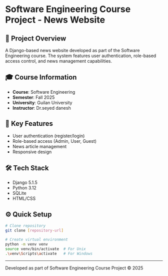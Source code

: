 # Software Engineering Course Project - News Website

## 📝 Project Overview
A Django-based news website developed as part of the Software Engineering course. The system features user authentication, role-based access control, and news management capabilities.

## 🎓 Course Information
- **Course**: Software Engineering
- **Semester**: Fall 2025
- **University**: Guilan University
- **Instructor**: Dr.seyed danesh

## 🚀 Key Features
- User authentication (register/login)
- Role-based access (Admin, User, Guest)
- News article management
- Responsive design

## 🛠️ Tech Stack
- Django 5.1.5
- Python 3.12
- SQLite
- HTML/CSS

## ⚙️ Quick Setup
```bash
# Clone repository
git clone [repository-url]

# Create virtual environment
python -m venv venv
source venv/bin/activate  # For Unix
.\venv\Scripts\activate   # For Windows

```


---
Developed as part of Software Engineering Course Project © 2025
